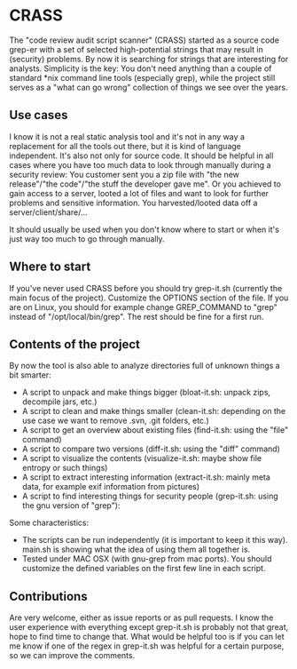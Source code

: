 CRASS 
=============

The "code review audit script scanner" (CRASS) started as a source code grep-er with a set of selected high-potential strings that may result in (security) problems. By now it is searching for strings that are interesting for analysts. Simplicity is the key: You don't need anything than a couple of standard *nix command line tools (especially grep), while the project still serves as a "what can go wrong" collection of things we see over the years.

Use cases
-------

I know it is not a real static analysis tool and it's not in any way a replacement for all the tools out there, but it is kind of language independent. It's also not only for source code. It should be helpful in all cases where you have too much data to look through manually during a security review: You customer sent you a zip file with "the new release"/"the code"/"the stuff the developer gave me". Or you achieved to gain access to a server, looted a lot of files and want to look for further problems and sensitive information. You harvested/looted data off a server/client/share/...

It should usually be used when you don't know where to start or when it's just way too much to go through manually.

Where to start
-------

If you've never used CRASS before you should try grep-it.sh (currently the main focus of the project). Customize the OPTIONS section of the file. If you are on Linux, you should for example change GREP_COMMAND to "grep" instead of "/opt/local/bin/grep". The rest should be fine for a first run.

Contents of the project
-------

By now the tool is also able to analyze directories full of unknown things a bit smarter: 

* A script to unpack and make things bigger (bloat-it.sh: unpack zips, decompile jars, etc.)
* A script to clean and make things smaller (clean-it.sh: depending on the use case we want to remove .svn, .git folders, etc.)
* A script to get an overview about existing files (find-it.sh: using the "file" command)
* A script to compare two versions (diff-it.sh: using the "diff" command)
* A script to visualize the contents (visualize-it.sh: maybe show file entropy or such things)
* A script to extract interesting information (extract-it.sh: mainly meta data, for example exif information from pictures)
* A script to find interesting things for security people (grep-it.sh: using the gnu version of "grep"): 

Some characteristics:
* The scripts can be run independently (it is important to keep it this way). main.sh is showing what the idea of using them all together is.
* Tested under MAC OSX (with gnu-grep from mac ports). You should customize the defined variables on the first few line in each script.

Contributions
-------
Are very welcome, either as issue reports or as pull requests. I know the user experience with everything except grep-it.sh is probably not that great, hope to find time to change that. What would be helpful too is if you can let me know if one of the regex in grep-it.sh was helpful for a certain purpose, so we can improve the comments. 